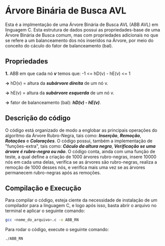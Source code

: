 # Árvore Binária de Busca AVL

Esta é a implmentação de uma Árvore Binária de Busca AVL (ABB AVL) em linguagem C. Esta estrutura de dados possui as propriedades-base de uma Árvore Binária de Busca comum, mas com propriedades adicionais no que se refere a um balanceamento dos nós inseridos na Árvore, por meio do conceito do cáculo do fator de balanceamento (bal).

## Propriedades
**1.** ABB em que cada nó ***v*** temos que: -1 <= hD(v) - hE(v) <= 1
       
**->** hD(v) = altura da ***subárvore direita*** de um nó v.
       
 **->** hE(v) = altura da ***subárvore esquerda*** de um nó v.
       
**->** fator de balanceamento (bal):  ***hD(v) - hE(v)***.
       
## Descrição do código

O código está organizado de modo a englobar as principais operações do algoritmo da Árvore Rubro-Negra, tais como: ***Inserção***, ***Remoção***, ***Rotações*** e ***Colorações***. O código possui, também a implementação de "funções-extra", tais como: ***Cáculo da altura negra***, ***Verificação se uma árvore é rubro-negra ou não***. O código conta, ainda com uma função de teste, a qual define a criação de 1000 árvores rubro-negras, insere 10000 nós em cada uma delas, verifica se as árvores são rubro-negras, realiza a remoção de 1000 desses nós, e verifica mais uma vez se as árvores permanecem rubro-negras após as remoções.

## Compilação e Execução

Para compilar o código, esteja ciente da necessidade de instalação de um compilador para a linguagem C, e logo após isso, basta abrir o arquivo no terminal e aplicar o seguinte comando: 

```bash
gcc <nome_do_arquivo>.c -o ABB_RN
```

Para rodar o código, execute o seguinte comando:

```bash
./ABB_RN
```


